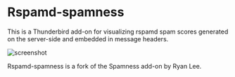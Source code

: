 Rspamd-spamness
===============

This is a Thunderbird add-on for visualizing rspamd spam scores generated
on the server-side and embedded in message headers.

![screenshot](https://cloud.githubusercontent.com/assets/2275981/12062734/4021734a-afb3-11e5-8558-626fedd797ee.png
"Rspamd-spamness adds a column to the thread pane (message list) and a header to the message pane. The size and saturation of a circle reflects larger or smaller spam score.")

Rspamd-spamness is a fork of the Spamness add-on by Ryan Lee.
